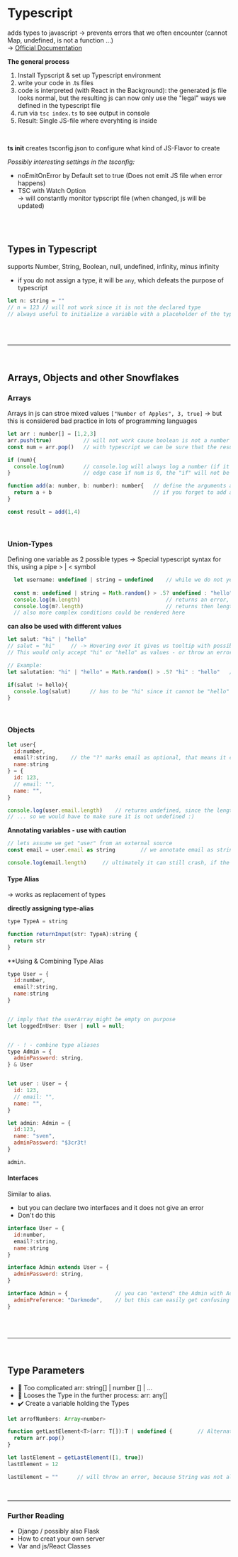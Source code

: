 # Typescript
adds types to javascript -> prevents errors that we often encounter (cannot Map, undefined, is not a function ...)
<br> -> [Official Documentation](https://www.typescriptlang.org/)

**The general process**
1. Install Typscript & set up Typescript environment
2. write your code in .ts files
3. code is interpreted (with React in the Background): the generated js file looks normal, but the resulting js can now only use the "legal" ways we defined in the typescript file
4. run via `tsc index.ts` to see output in console
5. Result: Single JS-file where everyhting is inside

<br>

**ts init**
creates tsconfig.json to configure what kind of JS-Flavor to create

*Possibly interesting settings in the tsconfig:*
* noEmitOnError by Default set to true (Does not emit JS file when error happens)
* TSC with Watch Option 
<br> -> will constantly monitor typscript file (when changed, js will be updated)

<br>

<br>

## Types in Typescript
supports Number, String, Boolean, null, undefined, infinity, minus infinity
* if you do not assign a type, it will be `any`, which defeats the purpose of typescript

```jsx
let n: string = ""
// n = 123 // will not work since it is not the declared type
// always useful to initialize a variable with a placeholder of the type (e.g. an empty string, false, ...)
```

<br>

<br>

------------------

<br>

## Arrays, Objects and other Snowflakes
### Arrays
Arrays in js can stroe mixed values `["Number of Apples", 3, true]` 
-> but this is considered bad practice in lots of programming languages 

```jsx
let arr : number[] = [1,2,3]
arr.push(true)          // will not work cause boolean is not a number
const num = arr.pop()   // with typescript we can be sure that the result is either a number or undefined

if (num){
  console.log(num)      // console.log will always log a number (if it logs), since the condition is either a number or false
}                       // edge case if num is 0, the "if" will not be executed, because it is falsy

function add(a: number, b: number): number{   // define the arguments as type:number AND the type of the return value
  return a + b                                // if you forget to add a "return", typescript will also give an error
}

const result = add(1,4)
```

<br>

### Union-Types
Defining one variable as 2 possible types
-> Special typescript syntax for this, using a pipe > | < symbol

```jsx
  let username: undefined | string = undefined    // while we do not yet have a username it is undefined, when we do, it will be a string
  
  const m: undefined | string = Math.random() > .5? undefined : "hello"
  console.log(m.length)                           // returns an error, because it may be undefined
  console.log(m?.length)                          // returns then length if it's a string, otherwise it is undefined
  // also more complex conditions could be rendered here
```

**can also be used with different values**
```jsx
let salut: "hi" | "hello"
// salut = "hi"     // -> Hovering over it gives us tooltip with possibly assignable values
// This would only accept "hi" or "hello" as values - or throw an error

// Example:
let salutation: "hi" | "hello" = Math.random() > .5? "hi" : "hello"   // randomly selects hi or hello

if(salut != hello){
  console.log(salut)      // has to be "hi" since it cannot be "hello"
}
```

<br>

### Objects

```jsx
let user{
  id:number,
  email?:string,    // the "?" marks email as optional, that means it could be string or undefined
  name:string
} = {
  id: 123,
  // email: "",
  name: "",
}

console.log(user.email.length)    // returns undefined, since the length attribute cannot be read from something that is undefined
// ... so we would have to make sure it is not undefined :)

```

**Annotating variables - use with caution**
```jsx
// lets assume we get "user" from an external source
const email = user.email as string        // we annotate email as string

console.log(email.length)     // ultimately it can still crash, if the value was undefined
```


#### Type Alias
-> works as replacement of types

**directly assigning type-alias**
```jsx
type TypeA = string

function returnInput(str: TypeA):string {
  return str
}
```

**Using & Combining Type Alias
```jsx
type User = {
  id:number,
  email?:string,
  name:string
} 


// imply that the userArray might be empty on purpose 
let loggedInUser: User | null = null;  


// - ! - combine type aliases
type Admin = {
  adminPassword: string,
} & User        


let user : User = {
  id: 123,
  // email: "",
  name: "",
}

let admin: Admin = {
  id:123,
  name: "sven",
  adminPassword: "$3cr3t!
}

admin.
```

#### Interfaces
Similar to alias.
* but you can declare two interfaces and it does not give an error
* Don't do this

```jsx
interface User = {
  id:number,
  email?:string,
  name:string
} 

interface Admin extends User = {
  adminPassword: string,
}

interface Admin = {               // you can "extend" the Admin with Admin and add to it
  adminPreference: "Darkmode",    // but this can easily get confusing
}
```

<br>

<br>

------------------

<br>

## Type Parameters
* 🚫 Too complicated arr: string[] | number [] | ...
* 🚫 Looses the Type in the further process: arr: any[] 
* ✔️ Create a variable holding the Types

```jsx
let arrofNumbers: Array<number>

function getLastElement<T>(arr: T[]):T | undefined {        // Alternative Syntax: function getLastElement<T>(arr: Array<T>):T{
  return arr.pop()
}

let lastElement = getLastElement([1, true])
lastElement = 12

lastElement = ""      // will throw an error, because String was not allowed in the definition
```

<br>

----------------------------


### Further Reading
- Django / possibly also Flask
- How to creat your own server
- Var and js/React Classes
